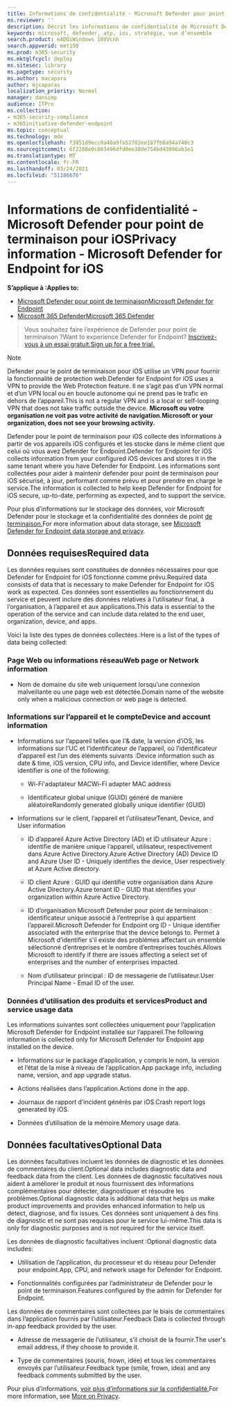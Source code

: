 ```yaml
---
title: Informations de confidentialité - Microsoft Defender pour point de terminaison pour iOS
ms.reviewer: ''
description: Décrit les informations de confidentialité de Microsoft Defender pour endpoint pour iOS
keywords: microsoft, defender, atp, ios, stratégie, vue d’ensemble
search.product: eADQiWindows 10XVcnh
search.appverid: met150
ms.prod: m365-security
ms.mktglfcycl: deploy
ms.sitesec: library
ms.pagetype: security
ms.author: macapara
author: mjcaparas
localization_priority: Normal
manager: dansimp
audience: ITPro
ms.collection:
- m365-security-compliance
- m365initiative-defender-endpoint
ms.topic: conceptual
ms.technology: mde
ms.openlocfilehash: f3851d9ecc0a40a9fa52702ee187fb8a94a740c3
ms.sourcegitcommit: 6f2288e0c863496dfd0ee38de754bd43096ab3e1
ms.translationtype: MT
ms.contentlocale: fr-FR
ms.lasthandoff: 03/24/2021
ms.locfileid: "51186676"
---
```

# <a name="privacy-information---microsoft-defender-for-endpoint-for-ios"></a><span data-ttu-id="1ba53-104">Informations de confidentialité - Microsoft Defender pour point de terminaison pour iOS</span><span class="sxs-lookup"><span data-stu-id="1ba53-104">Privacy information - Microsoft Defender for Endpoint for iOS</span></span>

<span data-ttu-id="1ba53-105">**S’applique à :**</span><span class="sxs-lookup"><span data-stu-id="1ba53-105">**Applies to:**</span></span>
- [<span data-ttu-id="1ba53-106">Microsoft Defender pour point de terminaison</span><span class="sxs-lookup"><span data-stu-id="1ba53-106">Microsoft Defender for Endpoint</span></span>](https://go.microsoft.com/fwlink/p/?linkid=2154037)
- [<span data-ttu-id="1ba53-107">Microsoft 365 Defender</span><span class="sxs-lookup"><span data-stu-id="1ba53-107">Microsoft 365 Defender</span></span>](https://go.microsoft.com/fwlink/?linkid=2118804)

> <span data-ttu-id="1ba53-108">Vous souhaitez faire l’expérience de Defender pour point de terminaison ?</span><span class="sxs-lookup"><span data-stu-id="1ba53-108">Want to experience Defender for Endpoint?</span></span> [<span data-ttu-id="1ba53-109">Inscrivez-vous à un essai gratuit.</span><span class="sxs-lookup"><span data-stu-id="1ba53-109">Sign up for a free trial.</span></span>](https://www.microsoft.com/microsoft-365/windows/microsoft-defender-atp?ocid=docs-wdatp-investigateip-abovefoldlink)

> [!NOTE]
> <span data-ttu-id="1ba53-110">Defender pour le point de terminaison pour iOS utilise un VPN pour fournir la fonctionnalité de protection web.</span><span class="sxs-lookup"><span data-stu-id="1ba53-110">Defender for Endpoint for iOS uses a VPN to provide the Web Protection feature.</span></span> <span data-ttu-id="1ba53-111">Il ne s’agit pas d’un VPN normal et d’un VPN local ou en boucle autonome qui ne prend pas le trafic en dehors de l’appareil.</span><span class="sxs-lookup"><span data-stu-id="1ba53-111">This is not a regular VPN and is a local or self-looping VPN that does not take traffic outside the device.</span></span> <span data-ttu-id="1ba53-112">**Microsoft ou votre organisation ne voit pas votre activité de navigation.**</span><span class="sxs-lookup"><span data-stu-id="1ba53-112">**Microsoft or your organization, does not see your browsing activity.**</span></span>

<span data-ttu-id="1ba53-113">Defender pour le point de terminaison pour iOS collecte des informations à partir de vos appareils iOS configurés et les stocke dans le même client que celui où vous avez Defender for Endpoint.</span><span class="sxs-lookup"><span data-stu-id="1ba53-113">Defender for Endpoint for iOS collects information from your configured iOS devices and stores it in the same tenant where you have Defender for Endpoint.</span></span> <span data-ttu-id="1ba53-114">Les informations sont collectées pour aider à maintenir defender pour point de terminaison pour iOS sécurisé, à jour, performant comme prévu et pour prendre en charge le service.</span><span class="sxs-lookup"><span data-stu-id="1ba53-114">The information is collected to help keep Defender for Endpoint for iOS secure, up-to-date, performing as expected, and to support the service.</span></span>

<span data-ttu-id="1ba53-115">Pour plus d’informations sur le stockage des données, voir Microsoft Defender pour le stockage et la confidentialité des données de point [de terminaison.](data-storage-privacy.md)</span><span class="sxs-lookup"><span data-stu-id="1ba53-115">For more information about data storage, see [Microsoft Defender for Endpoint data storage and privacy](data-storage-privacy.md).</span></span>

## <a name="required-data"></a><span data-ttu-id="1ba53-116">Données requises</span><span class="sxs-lookup"><span data-stu-id="1ba53-116">Required data</span></span> 

<span data-ttu-id="1ba53-117">Les données requises sont constituées de données nécessaires pour que Defender for Endpoint for iOS fonctionne comme prévu.</span><span class="sxs-lookup"><span data-stu-id="1ba53-117">Required data consists of data that is necessary to make Defender for Endpoint for iOS work as expected.</span></span> <span data-ttu-id="1ba53-118">Ces données sont essentielles au fonctionnement du service et peuvent inclure des données relatives à l’utilisateur final, à l’organisation, à l’appareil et aux applications.</span><span class="sxs-lookup"><span data-stu-id="1ba53-118">This data is essential to the operation of the service and can include data related to the end user, organization, device, and apps.</span></span> 

<span data-ttu-id="1ba53-119">Voici la liste des types de données collectées :</span><span class="sxs-lookup"><span data-stu-id="1ba53-119">Here is a list of the types of data being collected:</span></span> 

### <a name="web-page-or-network-information"></a><span data-ttu-id="1ba53-120">Page Web ou informations réseau</span><span class="sxs-lookup"><span data-stu-id="1ba53-120">Web page or Network information</span></span> 

- <span data-ttu-id="1ba53-121">Nom de domaine du site web uniquement lorsqu’une connexion malveillante ou une page web est détectée.</span><span class="sxs-lookup"><span data-stu-id="1ba53-121">Domain name of the website only when a malicious connection or web page is detected.</span></span> 

### <a name="device-and-account-information"></a><span data-ttu-id="1ba53-122">Informations sur l’appareil et le compte</span><span class="sxs-lookup"><span data-stu-id="1ba53-122">Device and account information</span></span> 

- <span data-ttu-id="1ba53-123">Informations sur l’appareil telles que l'& date, la version d’iOS, les informations sur l’UC et l’identificateur de l’appareil, où l’identificateur d’appareil est l’un des éléments suivants :</span><span class="sxs-lookup"><span data-stu-id="1ba53-123">Device information such as date & time, iOS version, CPU info, and Device identifier, where Device identifier is one of the following:</span></span> 

    - <span data-ttu-id="1ba53-124">Wi-Fi'adaptateur MAC</span><span class="sxs-lookup"><span data-stu-id="1ba53-124">Wi-Fi adapter MAC address</span></span> 

    - <span data-ttu-id="1ba53-125">Identificateur global unique (GUID) généré de manière aléatoire</span><span class="sxs-lookup"><span data-stu-id="1ba53-125">Randomly generated globally unique identifier (GUID)</span></span> 

- <span data-ttu-id="1ba53-126">Informations sur le client, l’appareil et l’utilisateur</span><span class="sxs-lookup"><span data-stu-id="1ba53-126">Tenant, Device, and User information</span></span> 

    - <span data-ttu-id="1ba53-127">ID d’appareil Azure Active Directory (AD) et ID utilisateur Azure : identifie de manière unique l’appareil, utilisateur, respectivement dans Azure Active Directory.</span><span class="sxs-lookup"><span data-stu-id="1ba53-127">Azure Active Directory (AD) Device ID and Azure User ID - Uniquely identifies the device, User respectively at Azure Active directory.</span></span> 

    - <span data-ttu-id="1ba53-128">ID client Azure : GUID qui identifie votre organisation dans Azure Active Directory.</span><span class="sxs-lookup"><span data-stu-id="1ba53-128">Azure tenant ID - GUID that identifies your organization within Azure Active Directory.</span></span> 

    - <span data-ttu-id="1ba53-129">ID d’organisation Microsoft Defender pour point de terminaison : identificateur unique associé à l’entreprise à qui appartient l’appareil.</span><span class="sxs-lookup"><span data-stu-id="1ba53-129">Microsoft Defender for Endpoint org ID - Unique identifier associated with the enterprise that the device belongs to.</span></span> <span data-ttu-id="1ba53-130">Permet à Microsoft d’identifier s’il existe des problèmes affectant un ensemble sélectionné d’entreprises et le nombre d’entreprises touchés.</span><span class="sxs-lookup"><span data-stu-id="1ba53-130">Allows Microsoft to identify if there are issues affecting a select set of enterprises and the number of enterprises impacted.</span></span> 

    - <span data-ttu-id="1ba53-131">Nom d’utilisateur principal : ID de messagerie de l’utilisateur.</span><span class="sxs-lookup"><span data-stu-id="1ba53-131">User Principal Name - Email ID of the user.</span></span> 

### <a name="product-and-service-usage-data"></a><span data-ttu-id="1ba53-132">Données d’utilisation des produits et services</span><span class="sxs-lookup"><span data-stu-id="1ba53-132">Product and service usage data</span></span> 

<span data-ttu-id="1ba53-133">Les informations suivantes sont collectées uniquement pour l’application Microsoft Defender for Endpoint installée sur l’appareil.</span><span class="sxs-lookup"><span data-stu-id="1ba53-133">The following information is collected only for Microsoft Defender for Endpoint app installed on the device.</span></span> 

- <span data-ttu-id="1ba53-134">Informations sur le package d’application, y compris le nom, la version et l’état de la mise à niveau de l’application.</span><span class="sxs-lookup"><span data-stu-id="1ba53-134">App package info, including name, version, and app upgrade status.</span></span> 

- <span data-ttu-id="1ba53-135">Actions réalisées dans l’application.</span><span class="sxs-lookup"><span data-stu-id="1ba53-135">Actions done in the app.</span></span> 

- <span data-ttu-id="1ba53-136">Journaux de rapport d’incident générés par iOS.</span><span class="sxs-lookup"><span data-stu-id="1ba53-136">Crash report logs generated by iOS.</span></span> 

- <span data-ttu-id="1ba53-137">Données d’utilisation de la mémoire.</span><span class="sxs-lookup"><span data-stu-id="1ba53-137">Memory usage data.</span></span> 

## <a name="optional-data"></a><span data-ttu-id="1ba53-138">Données facultatives</span><span class="sxs-lookup"><span data-stu-id="1ba53-138">Optional Data</span></span> 

<span data-ttu-id="1ba53-139">Les données facultatives incluent les données de diagnostic et les données de commentaires du client.</span><span class="sxs-lookup"><span data-stu-id="1ba53-139">Optional data includes diagnostic data and feedback data from the client.</span></span> <span data-ttu-id="1ba53-140">Les données de diagnostic facultatives nous aident à améliorer le produit et nous fournissent des informations complémentaires pour détecter, diagnostiquer et résoudre les problèmes.</span><span class="sxs-lookup"><span data-stu-id="1ba53-140">Optional diagnostic data is additional data that helps us make product improvements and provides enhanced information to help us detect, diagnose, and fix issues.</span></span> <span data-ttu-id="1ba53-141">Ces données sont uniquement à des fins de diagnostic et ne sont pas requises pour le service lui-même.</span><span class="sxs-lookup"><span data-stu-id="1ba53-141">This data is only for diagnostic purposes and is not required for the service itself.</span></span> 

<span data-ttu-id="1ba53-142">Les données de diagnostic facultatives incluent :</span><span class="sxs-lookup"><span data-stu-id="1ba53-142">Optional diagnostic data includes:</span></span> 

- <span data-ttu-id="1ba53-143">Utilisation de l’application, du processeur et du réseau pour Defender pour endpoint.</span><span class="sxs-lookup"><span data-stu-id="1ba53-143">App, CPU, and network usage for Defender for Endpoint.</span></span> 

- <span data-ttu-id="1ba53-144">Fonctionnalités configurées par l’administrateur de Defender pour le point de terminaison.</span><span class="sxs-lookup"><span data-stu-id="1ba53-144">Features configured by the admin for Defender for Endpoint.</span></span> 

<span data-ttu-id="1ba53-145">Les données de commentaires sont collectées par le biais de commentaires dans l’application fournis par l’utilisateur.</span><span class="sxs-lookup"><span data-stu-id="1ba53-145">Feedback Data is collected through in-app feedback provided by the user.</span></span> 

- <span data-ttu-id="1ba53-146">Adresse de messagerie de l’utilisateur, s’il choisit de la fournir.</span><span class="sxs-lookup"><span data-stu-id="1ba53-146">The user's email address, if they choose to provide it.</span></span>

- <span data-ttu-id="1ba53-147">Type de commentaires (souris, frown, idée) et tous les commentaires envoyés par l’utilisateur.</span><span class="sxs-lookup"><span data-stu-id="1ba53-147">Feedback type (smile, frown, idea) and any feedback comments submitted by the user.</span></span> 

<span data-ttu-id="1ba53-148">Pour plus d’informations, [voir plus d’informations sur la confidentialité.](https://aka.ms/mdatpiosprivacystatement)</span><span class="sxs-lookup"><span data-stu-id="1ba53-148">For more information, see [More on Privacy](https://aka.ms/mdatpiosprivacystatement).</span></span>



